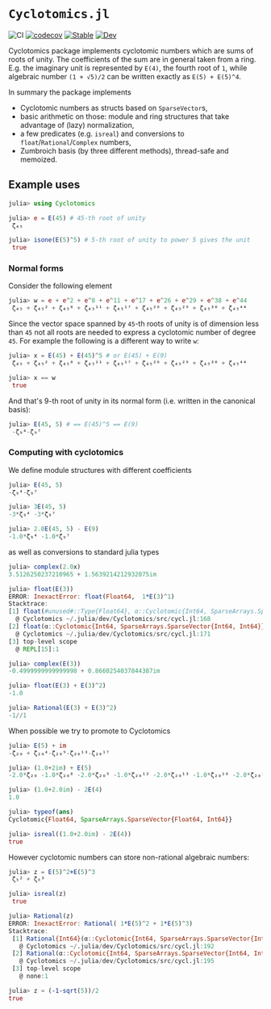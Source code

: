 # `Cyclotomics.jl`

![CI](https://github.com/kalmarek/Cyclotomics.jl/workflows/CI/badge.svg)
[![codecov](https://codecov.io/gh/kalmarek/Cyclotomics.jl/branch/master/graph/badge.svg)](https://codecov.io/gh/kalmarek/Cyclotomics.jl)
[![Stable](https://img.shields.io/badge/docs-stable-blue.svg)](https://kalmarek.github.io/Cyclotomics.jl/stable)
[![Dev](https://img.shields.io/badge/docs-dev-blue.svg)](https://kalmarek.github.io/Cyclotomics.jl/dev)

Cyclotomics package implements cyclotomic numbers which are sums of roots of unity.
The coefficients of the sum are in general taken from a ring.
E.g. the imaginary unit is represented by `E(4)`, the fourth root of `1`,
while algebraic number `(1 + √5)/2` can be written exactly as `E(5) + E(5)^4`.

In summary the package implements

* Cyclotomic numbers as structs based on `SparseVector`s,
* basic arithmetic on those: module and ring structures that take advantage of (lazy) normalization,
* a few predicates (e.g. `isreal`) and conversions to `float`/`Rational`/`Complex` numbers,
* Zumbroich basis (by three different methods), thread-safe and memoized.

## Example uses
```julia
julia> using Cyclotomics

julia> e = E(45) # 45-th root of unity
 ζ₄₅

julia> isone(E(5)^5) # 5-th root of unity to power 5 gives the unit
 true
```

### Normal forms
Consider the following element
```julia
julia> w = e + e^2 + e^8 + e^11 + e^17 + e^26 + e^29 + e^38 + e^44
 ζ₄₅ + ζ₄₅² + ζ₄₅⁸ + ζ₄₅¹¹ + ζ₄₅¹⁷ + ζ₄₅²⁶ + ζ₄₅²⁹ + ζ₄₅³⁸ + ζ₄₅⁴⁴
```

Since the vector space spanned by `45`-th roots of unity is of dimension less
than `45` not all roots are needed to express a cyclotomic number of degree `45`.
For example the following is a different way to write `w`:
```julia
julia> x = E(45) + E(45)^5 # or E(45) + E(9)
 ζ₄₅ + ζ₄₅² + ζ₄₅⁸ + ζ₄₅¹¹ + ζ₄₅¹⁷ + ζ₄₅²⁶ + ζ₄₅²⁹ + ζ₄₅³⁸ + ζ₄₅⁴⁴

julia> x == w
 true
```

And that's 9-th root of unity in its normal form (i.e. written in the canonical basis):
```julia
julia> E(45, 5) # == E(45)^5 == E(9)
 -ζ₉⁴-ζ₉⁷

```
### Computing with cyclotomics
We define module structures with different coefficients

```julia
julia> E(45, 5)
-ζ₉⁴-ζ₉⁷

julia> 3E(45, 5)
-3*ζ₉⁴ -3*ζ₉⁷

julia> 2.0E(45, 5) - E(9)
-1.0*ζ₉⁴ -1.0*ζ₉⁷

```
as well as conversions to standard julia types

```julia
julia> complex(2.0x)
3.5126250237210965 + 1.5639214212932075im

julia> float(E(3))
ERROR: InexactError: float(Float64,  1*E(3)^1)
Stacktrace:
[1] float(#unused#::Type{Float64}, α::Cyclotomic{Int64, SparseArrays.SparseVector{Int64, Int64}})
  @ Cyclotomics ~/.julia/dev/Cyclotomics/src/cycl.jl:168
[2] float(α::Cyclotomic{Int64, SparseArrays.SparseVector{Int64, Int64}})
  @ Cyclotomics ~/.julia/dev/Cyclotomics/src/cycl.jl:171
[3] top-level scope
  @ REPL[15]:1

julia> complex(E(3))
-0.4999999999999998 + 0.8660254037844387im

julia> float(E(3) + E(3)^2)
-1.0

julia> Rational(E(3) + E(3)^2)
-1//1

```
When possible we try to promote to Cyclotomics
```julia
julia> E(5) + im
-ζ₂₀ + ζ₂₀⁴-ζ₂₀⁹-ζ₂₀¹³-ζ₂₀¹⁷

julia> (1.0+2im) + E(5)
-2.0*ζ₂₀ -1.0*ζ₂₀⁸ -2.0*ζ₂₀⁹ -1.0*ζ₂₀¹² -2.0*ζ₂₀¹³ -1.0*ζ₂₀¹⁶ -2.0*ζ₂₀¹⁷

julia> (1.0+2.0im) - 2E(4)
1.0

julia> typeof(ans)
Cyclotomic{Float64, SparseArrays.SparseVector{Float64, Int64}}

julia> isreal((1.0+2.0im) - 2E(4))
true

```

However cyclotomic numbers can store non-rational algebraic numbers:

```julia
julia> z = E(5)^2+E(5)^3
 ζ₅² + ζ₅³

julia> isreal(z)
 true

julia> Rational(z)
ERROR: InexactError: Rational( 1*E(5)^2 + 1*E(5)^3)
Stacktrace:
 [1] Rational{Int64}(α::Cyclotomic{Int64, SparseArrays.SparseVector{Int64, Int64}})
   @ Cyclotomics ~/.julia/dev/Cyclotomics/src/cycl.jl:192
 [2] Rational(α::Cyclotomic{Int64, SparseArrays.SparseVector{Int64, Int64}})
   @ Cyclotomics ~/.julia/dev/Cyclotomics/src/cycl.jl:195
 [3] top-level scope
   @ none:1

julia> z ≈ (-1-sqrt(5))/2
true

```
